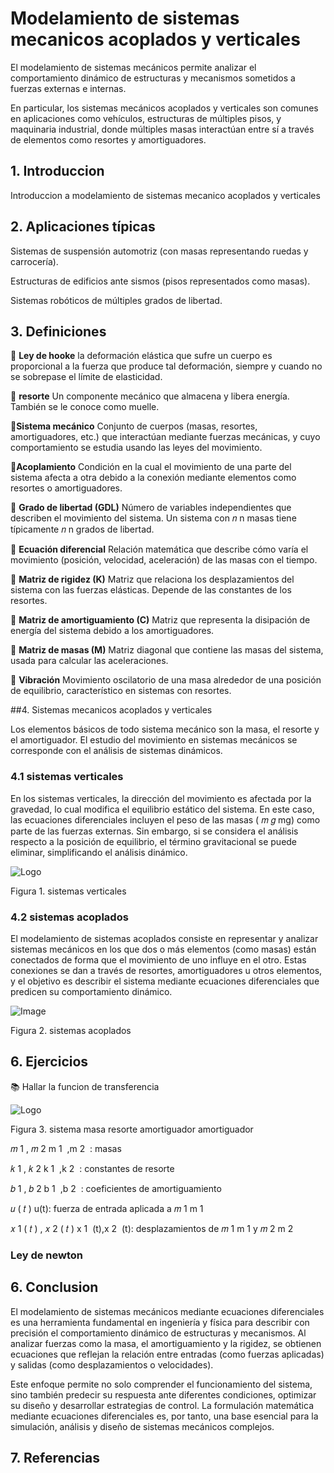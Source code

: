 
# Modelamiento de sistemas mecanicos acoplados y verticales

El modelamiento de sistemas mecánicos permite analizar el comportamiento dinámico de estructuras y mecanismos sometidos a fuerzas externas e internas. 

En particular, los sistemas mecánicos acoplados y verticales son comunes en aplicaciones como vehículos, estructuras de múltiples pisos, y maquinaria industrial, donde múltiples masas interactúan entre sí a través de elementos como resortes y amortiguadores.

## 1. Introduccion

Introduccion a modelamiento de sistemas mecanico acoplados y verticales


## 2. Aplicaciones típicas
Sistemas de suspensión automotriz (con masas representando ruedas y carrocería).

Estructuras de edificios ante sismos (pisos representados como masas).

Sistemas robóticos de múltiples grados de libertad.






## 3. Definiciones

🔑 **Ley de hooke** la deformación elástica que sufre un cuerpo es proporcional a la fuerza que produce tal deformación, siempre y cuando no se sobrepase el límite de elasticidad.


🔑 **resorte** Un componente mecánico que almacena y libera energía. También se le conoce como muelle.

🔑**Sistema mecánico**
Conjunto de cuerpos (masas, resortes, amortiguadores, etc.) que interactúan mediante fuerzas mecánicas, y cuyo comportamiento se estudia usando las leyes del movimiento.

🔑**Acoplamiento**
Condición en la cual el movimiento de una parte del sistema afecta a otra debido a la conexión mediante elementos como resortes o amortiguadores.

🔑 **Grado de libertad (GDL)**
Número de variables independientes que describen el movimiento del sistema. Un sistema con 
𝑛
n masas tiene típicamente 
𝑛
n grados de libertad.

🔑 **Ecuación diferencial**
Relación matemática que describe cómo varía el movimiento (posición, velocidad, aceleración) de las masas con el tiempo.

🔑 **Matriz de rigidez (K)**
Matriz que relaciona los desplazamientos del sistema con las fuerzas elásticas. Depende de las constantes de los resortes.

🔑 **Matriz de amortiguamiento (C)**
Matriz que representa la disipación de energía del sistema debido a los amortiguadores.

🔑 **Matriz de masas (M)**
Matriz diagonal que contiene las masas del sistema, usada para calcular las aceleraciones.

🔑 **Vibración**
Movimiento oscilatorio de una masa alrededor de una posición de equilibrio, característico en sistemas con resortes.

##4. Sistemas mecanicos acoplados y verticales

Los elementos básicos de todo sistema mecánico son la masa, el resorte y el amortiguador. El estudio del movimiento en sistemas mecánicos se corresponde con el análisis de sistemas dinámicos.

### 4.1 sistemas verticales 

En los sistemas verticales, la dirección del movimiento es afectada por la gravedad, lo cual modifica el equilibrio estático del sistema. En este caso, las ecuaciones diferenciales incluyen el peso de las masas (
𝑚
𝑔
mg) como parte de las fuerzas externas. Sin embargo, si se considera el análisis respecto a la posición de equilibrio, el término gravitacional se puede eliminar, simplificando el análisis dinámico.

![Logo](https://masam.cuautitlan.unam.mx/dycme/dsf/wp-content/uploads/sites/11/2021/07/masaresamor.svg)


Figura 1. sistemas verticales 

### 4.2 sistemas acoplados
El modelamiento de sistemas acoplados consiste en representar y analizar sistemas mecánicos en los que dos o más elementos (como masas) están conectados de forma que el movimiento de uno influye en el otro. Estas conexiones se dan a través de resortes, amortiguadores u otros elementos, y el objetivo es describir el sistema mediante ecuaciones diferenciales que predicen su comportamiento dinámico.

![Image](https://github.com/user-attachments/assets/322496cb-7419-4703-82cd-83c529b05bf3)

Figura 2.  sistemas acoplados


 ## 6. Ejercicios 
 
 📚 Hallar la funcion de transferencia 

![Logo]( https://sdmntprwestus.oaiusercontent.com/files/00000000-8288-6230-8e63-44d95d8a6718/raw?se=2025-04-13T19%3A51%3A42Z&sp=r&sv=2024-08-04&sr=b&scid=86343abb-54e1-53c1-b55b-a87a4886367e&skoid=acefdf70-07fd-4bd5-a167-a4a9b137d163&sktid=a48cca56-e6da-484e-a814-9c849652bcb3&skt=2025-04-13T07%3A24%3A14Z&ske=2025-04-14T07%3A24%3A14Z&sks=b&skv=2024-08-04&sig=b5LcNXsP8yC8eHZpkfHmApReKmaaL87suR0nTU%2BsVMU%3D)

Figura 3. sistema masa resorte amortiguador amortiguador

𝑚
1
,
𝑚
2
m 
1
​
 ,m 
2
​
 : masas

𝑘
1
,
𝑘
2
k 
1
​
 ,k 
2
​
 : constantes de resorte

𝑏
1
,
𝑏
2
b 
1
​
 ,b 
2
​
 : coeficientes de amortiguamiento

𝑢
(
𝑡
)
u(t): fuerza de entrada aplicada a 
𝑚
1
m 
1
​
 

𝑥
1
(
𝑡
)
,
𝑥
2
(
𝑡
)
x 
1
​
 (t),x 
2
​
 (t): desplazamientos de 
𝑚
1
m 
1
​
  y 
𝑚
2
m 
2
​
### Ley de newton

 ## 6. Conclusion

El modelamiento de sistemas mecánicos mediante ecuaciones diferenciales es una herramienta fundamental en ingeniería y física para describir con precisión el comportamiento dinámico de estructuras y mecanismos. Al analizar fuerzas como la masa, el amortiguamiento y la rigidez, se obtienen ecuaciones que reflejan la relación entre entradas (como fuerzas aplicadas) y salidas (como desplazamientos o velocidades).

Este enfoque permite no solo comprender el funcionamiento del sistema, sino también predecir su respuesta ante diferentes condiciones, optimizar su diseño y desarrollar estrategias de control. La formulación matemática mediante ecuaciones diferenciales es, por tanto, una base esencial para la simulación, análisis y diseño de sistemas mecánicos complejos.


 ## 7. Referencias


 
